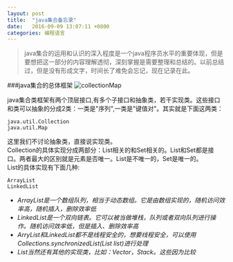 ```yaml
---
layout: post
title:	"java集合备忘录"
date:	2016-09-09 13:07:11 +0800
categories:	编程语言
---
```


> java集合的运用和认识的深入程度是一个java程序员水平的重要体现，但是要想把这一部分的内容理解透彻，深刻掌握是需要整理和总结的。以前总结过，但是没有形成文字，时间长了难免会忘记，现在记录在此。

###java集合的总体框架
![collectionMap](/content/image/javaCollection.PNG)

java集合类框架有两个顶层接口,有多个子接口和抽象类，若干实现类。这些接口和类可以抽象的分成2类：一类是"序列",一类是"键值对"。其实就是下面这两类：

	java.util.Collection
	java.util.Map

这里我们不讨论抽象类，直接说实现类。    
Collection的具体实现分成两部分：List相关的和Set相关的。List和Set都是接口。两者最大的区别就是元素是否唯一。List是不唯一的，Set是唯一的。    
List的具体实现有下面几种:
	
	ArrayList
	LinkedList

* *ArrayList是一个数组队列，相当于动态数组。它是由数组实现的，随机访问效率高，随机插入，删除效率低*    
* *LinkedList是一个双向链表。它可以被当做堆栈，队列或者双向队列进行操作。随机访问效率低，但是插入、删除效率高*   
* *ArryList和LinkedList都不是线程安全的，想要线程安全，可以使用Collections.synchronizedList(List list)进行处理*
* *List当然还有其他的实现类，比如：Vector，Stack。这些因为比较*


​	

